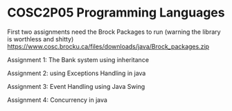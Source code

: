 # COSC2P05 Programming Languages

First two assignments need the Brock Packages to run (warning the library is worthless and shitty) 
https://www.cosc.brocku.ca/files/downloads/java/Brock_packages.zip

Assignment 1: The Bank system using inheritance

Assignment 2: using Exceptions Handling in java

Assignment 3: Event Handling using Java Swing

Assignment 4: Concurrency in java
